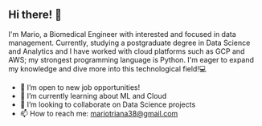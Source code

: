 ## Hi there! 👋
I'm Mario, a Biomedical Engineer with interested and focused in data management. Currently, studying a postgraduate degree in Data Science and Analytics and I have worked with cloud platforms such as GCP and AWS; my strongest programming language is Python. I'm eager to expand my knowledge and dive more into this technological field!💻

- 🔭  I’m open to new job opportunities!
- 🌱 I’m currently learning about ML and Cloud
- 👯 I’m looking to collaborate on Data Science projects
- 📫 How to reach me: mariotriana38@gmail.com

<!--
**mariotriana/mariotriana** is a ✨ _special_ ✨ repository because its `README.md` (this file) appears on your GitHub profile.

Here are some ideas to get you started:

- 🔭 I’m currently working on ...
- 🌱 I’m currently learning ...
- 👯 I’m looking to collaborate on ...
- 🤔 I’m looking for help with ...
- 💬 Ask me about ...
- 📫 How to reach me: ...
- 😄 Pronouns: ...
- ⚡ Fun fact: ...
-->
